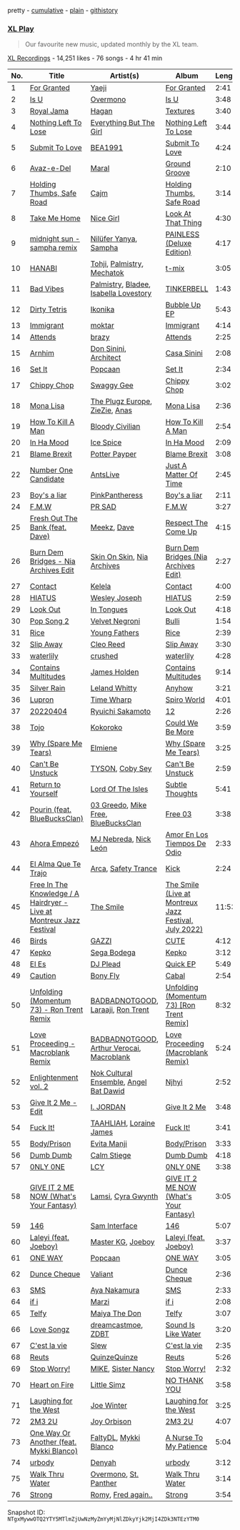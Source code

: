 pretty - [cumulative](/playlists/cumulative/1IUF5q4IvkjylMhd9P0urE.md) - [plain](/playlists/plain/1IUF5q4IvkjylMhd9P0urE) - [githistory](https://github.githistory.xyz/mackorone/spotify-playlist-archive/blob/main/playlists/plain/1IUF5q4IvkjylMhd9P0urE)

### [XL Play](https://open.spotify.com/playlist/1IUF5q4IvkjylMhd9P0urE)

> Our favourite new music, updated monthly by the XL team.

[XL Recordings](https://open.spotify.com/user/xlrecordings) - 14,251 likes - 76 songs - 4 hr 41 min

| No. | Title | Artist(s) | Album | Length |
|---|---|---|---|---|
| 1 | [For Granted](https://open.spotify.com/track/61h5rJ790Vov9ks2Vut5mo) | [Yaeji](https://open.spotify.com/artist/2RqrWplViWHSGLzlhmDcbt) | [For Granted](https://open.spotify.com/album/451l9odp6JqepvnwoFRqtQ) | 2:41 |
| 2 | [Is U](https://open.spotify.com/track/4Z3RGx7Be5plLoIw7i83wX) | [Overmono](https://open.spotify.com/artist/01PnN11ovfen6xUOHfNpn3) | [Is U](https://open.spotify.com/album/4jO5B8uUoYusn8Yb8iSoVo) | 3:48 |
| 3 | [Royal Jama](https://open.spotify.com/track/2kZLaAcSOm8YrShy9F2INU) | [Hagan](https://open.spotify.com/artist/0OvwOTSbNyHM0nnyvdCxNU) | [Textures](https://open.spotify.com/album/5VaULn7DedX8UtyAq3agsX) | 3:40 |
| 4 | [Nothing Left To Lose](https://open.spotify.com/track/02zPsXmSUP6Rr1Z2w5KMpf) | [Everything But The Girl](https://open.spotify.com/artist/13ccXrK7AmXb4TddMkE7jy) | [Nothing Left To Lose](https://open.spotify.com/album/2NQLpA0EfQtDIMViTywa69) | 3:44 |
| 5 | [Submit To Love](https://open.spotify.com/track/7tvcB3nS6315EW4NGK0dzR) | [BEA1991](https://open.spotify.com/artist/6F93aFbWjhUtjRKXYmtr1Z) | [Submit To Love](https://open.spotify.com/album/79v1Ck46yHEhwNCcPzZwMB) | 4:24 |
| 6 | [Avaz\-e\-Del](https://open.spotify.com/track/1aungVYjP15s0WNgRha9Rf) | [Maral](https://open.spotify.com/artist/6wRHw4vjJkG1V3fmwBXRpG) | [Ground Groove](https://open.spotify.com/album/3pZfevjbuheybZyPZ7HKsC) | 2:10 |
| 7 | [Holding Thumbs, Safe Road](https://open.spotify.com/track/4zB9oLuFuWD06wqgncpiIn) | [Cajm](https://open.spotify.com/artist/2ZyArzwD8X7XehYIeewQNP) | [Holding Thumbs, Safe Road](https://open.spotify.com/album/7nEHmtrg2YQN9PFdPsCFuR) | 3:14 |
| 8 | [Take Me Home](https://open.spotify.com/track/1jG3VfOU0OwOQRYRAjByy9) | [Nice Girl](https://open.spotify.com/artist/2y5CM4wbWQ9R4JTjB860lB) | [Look At That Thing](https://open.spotify.com/album/5iqqpLicSYGhYPmrnRoytB) | 4:30 |
| 9 | [midnight sun \- sampha remix](https://open.spotify.com/track/7j5DvPCPL1pq2aBLR8tMAZ) | [Nilüfer Yanya](https://open.spotify.com/artist/09kXLeOXRyfNQMXRaDO4qA), [Sampha](https://open.spotify.com/artist/2WoVwexZuODvclzULjPQtm) | [PAINLESS \(Deluxe Edition\)](https://open.spotify.com/album/5erAhN0QsY6kfrAjsHeh8B) | 4:17 |
| 10 | [HANABI](https://open.spotify.com/track/1y1JbZtNuFmoitQf72S4DI) | [Tohji](https://open.spotify.com/artist/7j7kL8K4GE1z5Cdxl7ucBF), [Palmistry](https://open.spotify.com/artist/4qm6T9pMFiyCDHFTHZchrY), [Mechatok](https://open.spotify.com/artist/4poYOxVqlpDTelhhiJcSrW) | [t\-mix](https://open.spotify.com/album/4IHM3NRzz1b6g9qsO5M583) | 3:05 |
| 11 | [Bad Vibes](https://open.spotify.com/track/1F2E1UQbtiycMmOzOM5YIF) | [Palmistry](https://open.spotify.com/artist/4qm6T9pMFiyCDHFTHZchrY), [Bladee](https://open.spotify.com/artist/2xvtxDNInKDV4AvGmjw6d1), [Isabella Lovestory](https://open.spotify.com/artist/4wMQTWavQZgr8ySlo5s2Tt) | [TINKERBELL](https://open.spotify.com/album/0E13G3WhQCGFUNp56PQXzI) | 1:43 |
| 12 | [Dirty Tetris](https://open.spotify.com/track/2b17nFQNtD97YazMSwIJYw) | [Ikonika](https://open.spotify.com/artist/1GbZUOowT6BhrI9QVoUniG) | [Bubble Up EP](https://open.spotify.com/album/1cFsAmi8Leztmpjl8RqZA4) | 5:43 |
| 13 | [Immigrant](https://open.spotify.com/track/1qxzgPlRixY4vVWugzUZHS) | [moktar](https://open.spotify.com/artist/6jMORNptwLDBn8ujqRLbxa) | [Immigrant](https://open.spotify.com/album/0ZDQ0XnPQHZ0FnZcs1pWnm) | 4:14 |
| 14 | [Attends](https://open.spotify.com/track/1rMnlh7YO6lb9dGZiasVwt) | [brazy](https://open.spotify.com/artist/5qdXUxsjbP0UAig0CtqO5b) | [Attends](https://open.spotify.com/album/6rRwP9eQqtS03jtLomkFvB) | 2:25 |
| 15 | [Arnhim](https://open.spotify.com/track/4Izh068WgN6lz22wUBon0m) | [Don Sinini](https://open.spotify.com/artist/0aYurRf0DXcw4m0FAuYGUY), [Architect](https://open.spotify.com/artist/6RZtOPcqsDqx00LlkwknsZ) | [Casa Sinini](https://open.spotify.com/album/2lfuKnttBjzBTYQ7bzsiVn) | 2:08 |
| 16 | [Set It](https://open.spotify.com/track/4lyJX3Yn9c2IpUUwrfQhyO) | [Popcaan](https://open.spotify.com/artist/62DmErcU7dqZbJaDqwsqzR) | [Set It](https://open.spotify.com/album/48P5zv9zxFr0VkxZUf4wKa) | 2:34 |
| 17 | [Chippy Chop](https://open.spotify.com/track/1J7Lln2BNxRnAjI8qthlR2) | [Swaggy Gee](https://open.spotify.com/artist/5mYzADRizHG7ZNDJIE7oS0) | [Chippy Chop](https://open.spotify.com/album/0aFIBgwk8Ptf8e4yxd5lh6) | 3:02 |
| 18 | [Mona Lisa](https://open.spotify.com/track/37wQrc6DYf1jGoFmVfFjN5) | [The Plugz Europe](https://open.spotify.com/artist/63qgmJRhJ07e8O9ez4IYql), [ZieZie](https://open.spotify.com/artist/26XzvosH2cl8Re6KSo9m8Z), [Anas](https://open.spotify.com/artist/3jrZXTzqSuTBdfJeoSts1n) | [Mona Lisa](https://open.spotify.com/album/3SmruxmoQLqZaS0dgb9aca) | 2:36 |
| 19 | [How To Kill A Man](https://open.spotify.com/track/4SIOfdukGpJsd6hShkXyHb) | [Bloody Civilian](https://open.spotify.com/artist/59gzAeE63TMTxOdjU3Ew0K) | [How To Kill A Man](https://open.spotify.com/album/4tD2HpiRHHdgTJ3aPfebDo) | 2:54 |
| 20 | [In Ha Mood](https://open.spotify.com/track/0yUaLqhsVsguBpoOPL4cO7) | [Ice Spice](https://open.spotify.com/artist/3LZZPxNDGDFVSIPqf4JuEf) | [In Ha Mood](https://open.spotify.com/album/0CQzO0dUktGpymhtvrIXqW) | 2:09 |
| 21 | [Blame Brexit](https://open.spotify.com/track/6SvG9RqYVvdvj14vVH8d4F) | [Potter Payper](https://open.spotify.com/artist/7bZpYWk0ZZN7CkOeXbAY0Z) | [Blame Brexit](https://open.spotify.com/album/06C78rpL9iz62Y6fRyMCgR) | 3:08 |
| 22 | [Number One Candidate](https://open.spotify.com/track/3qk2QJ5JR6IO2LBMqkOnx7) | [AntsLive](https://open.spotify.com/artist/3JYp3dC5wTBWagBRR5fjpk) | [Just A Matter Of Time](https://open.spotify.com/album/4SI5eZJ5UYpS1057wiqlXv) | 2:45 |
| 23 | [Boy's a liar](https://open.spotify.com/track/3NanY0K4okhIQzL33U5Ad8) | [PinkPantheress](https://open.spotify.com/artist/78rUTD7y6Cy67W1RVzYs7t) | [Boy's a liar](https://open.spotify.com/album/5Kdlc7Kds94W7UFFg6Me0N) | 2:11 |
| 24 | [F.M.W](https://open.spotify.com/track/3hpqOjcPNdw7gQNU5SXSn9) | [PR SAD](https://open.spotify.com/artist/5BNmhwOLVWHalUqNfGJeo4) | [F.M.W](https://open.spotify.com/album/0yDYmFE4nRISgTwZY9rrQr) | 3:27 |
| 25 | [Fresh Out The Bank \(feat\. Dave\)](https://open.spotify.com/track/6MmnTuOVSGCcW0qX20nvIv) | [Meekz](https://open.spotify.com/artist/1Pm6hTRjgSkT3B4FCQpW4g), [Dave](https://open.spotify.com/artist/6Ip8FS7vWT1uKkJSweANQK) | [Respect The Come Up](https://open.spotify.com/album/1MLRMDDQlOdUPBUcpc7XmB) | 4:15 |
| 26 | [Burn Dem Bridges \- Nia Archives Edit](https://open.spotify.com/track/7jOMGubGp37qGAnsCdztCn) | [Skin On Skin](https://open.spotify.com/artist/5mnxMXIM6BNhVVTXnBatKa), [Nia Archives](https://open.spotify.com/artist/7BMR0fwtEvzGtK4rNGdoiQ) | [Burn Dem Bridges \(Nia Archives Edit\)](https://open.spotify.com/album/0trpgSYjPsFpnsjxD7FAIM) | 2:27 |
| 27 | [Contact](https://open.spotify.com/track/3bRw4PNSq0kwDryyE9ON3d) | [Kelela](https://open.spotify.com/artist/1U0sIzpRtDkvu1hXXzxh60) | [Contact](https://open.spotify.com/album/6mNXEOrhljPdrtS4aINMqH) | 4:00 |
| 28 | [HIATUS](https://open.spotify.com/track/6nqbRuwvrdz4vaTs2rGmGf) | [Wesley Joseph](https://open.spotify.com/artist/1uf6plWcu7QbKiASVlTUPa) | [HIATUS](https://open.spotify.com/album/2PT4Q1NL28S5TmqqxRwFib) | 2:59 |
| 29 | [Look Out](https://open.spotify.com/track/1yqsB5Nq7GTKrjUIYsmzdb) | [In Tongues](https://open.spotify.com/artist/0Qfp6aZ43YI08qBUmrTxJ8) | [Look Out](https://open.spotify.com/album/1Y79Rg6pDKA8acYIbhjZvS) | 4:18 |
| 30 | [Pop Song 2](https://open.spotify.com/track/5EiFyi7cYlzfM1NlmFQnhL) | [Velvet Negroni](https://open.spotify.com/artist/3RGofWmykr8KICouK8pMUm) | [Bulli](https://open.spotify.com/album/0wVhZh8wHRBAAxqqA76qhv) | 1:54 |
| 31 | [Rice](https://open.spotify.com/track/4zvJOqQjIA1KEfH5smPq6K) | [Young Fathers](https://open.spotify.com/artist/5mZC7ndY6oGMxJentRwsuV) | [Rice](https://open.spotify.com/album/2ZoSfYlgiJWrGs1Uacr8hZ) | 2:39 |
| 32 | [Slip Away](https://open.spotify.com/track/0xPQyxQvXp4BuMksPEfX0Q) | [Cleo Reed](https://open.spotify.com/artist/1gLcT6lcN6AHTRdpRSXAyi) | [Slip Away](https://open.spotify.com/album/08qZZlKOJwaRNprLnYcYcg) | 3:30 |
| 33 | [waterlily](https://open.spotify.com/track/3kgbM2ilSP8JxbHQDO8wwB) | [crushed](https://open.spotify.com/artist/5U7wHWp1AmjN0mzvAfA6YM) | [waterlily](https://open.spotify.com/album/25APX9pNrfSn5KpcCOtoFO) | 4:28 |
| 34 | [Contains Multitudes](https://open.spotify.com/track/2aMLvHpLA3tctPo13sCNY7) | [James Holden](https://open.spotify.com/artist/15e0X6NuMsVuHi7AZhcfyI) | [Contains Multitudes](https://open.spotify.com/album/0H1FwUZ2ZHLMHkUvg1MBgG) | 9:14 |
| 35 | [Silver Rain](https://open.spotify.com/track/3PT2E8qtJhTo0eSSxmOjvn) | [Leland Whitty](https://open.spotify.com/artist/2QobOeybSvyibNUGIobnlP) | [Anyhow](https://open.spotify.com/album/6TD6EZnIkBVaeJMXltgfJ9) | 3:21 |
| 36 | [Lupron](https://open.spotify.com/track/7Bnk395DpFBNbOdDp6S48f) | [Time Wharp](https://open.spotify.com/artist/4qKg8yrNu8uUF21eXl8M6H) | [Spiro World](https://open.spotify.com/album/4WBaPudTD0HIESYvxkUJUL) | 4:01 |
| 37 | [20220404](https://open.spotify.com/track/1h0QKRX7WMuHSUDyzs9NNT) | [Ryuichi Sakamoto](https://open.spotify.com/artist/1tcgfoMTT1szjUeaikxRjA) | [12](https://open.spotify.com/album/0kvmLk15RUoNqsn8acxqf4) | 2:26 |
| 38 | [Tojo](https://open.spotify.com/track/5w3b1UFMnOqxeNSiJBLzqO) | [Kokoroko](https://open.spotify.com/artist/3u9rbdcmA6CxjxOAkjaeFr) | [Could We Be More](https://open.spotify.com/album/48e8LFqiVUxumlXDIVyNYl) | 3:59 |
| 39 | [Why \(Spare Me Tears\)](https://open.spotify.com/track/6IGHR5Ei4cFvcxwg22PAKB) | [Elmiene](https://open.spotify.com/artist/2CLclpIC43fLzsYq6LQvlL) | [Why \(Spare Me Tears\)](https://open.spotify.com/album/2ZvAaqvOosY2dLtq35C8NM) | 3:25 |
| 40 | [Can't Be Unstuck](https://open.spotify.com/track/483ySaIg8WqouHclBXKTXR) | [TYSON](https://open.spotify.com/artist/10SYd6NatYImOQTxA88jdn), [Coby Sey](https://open.spotify.com/artist/0d0XAaRW0dxgAtvZ1clgLX) | [Can't Be Unstuck](https://open.spotify.com/album/2w1IoNFbBgABDyGEA60eX6) | 2:59 |
| 41 | [Return to Yourself](https://open.spotify.com/track/0ecq9uAV3FOXDzYNfowgrZ) | [Lord Of The Isles](https://open.spotify.com/artist/2PoiNhvPSC4fivyrDJOoru) | [Subtle Thoughts](https://open.spotify.com/album/3caofqumHkHze19VWx3oKD) | 5:41 |
| 42 | [Pourin \(feat\. BlueBucksClan\)](https://open.spotify.com/track/1RUdNc0N54E7PJJ3GI9V52) | [03 Greedo](https://open.spotify.com/artist/0FtsMKmZEq8fBWqdSOWtqp), [Mike Free](https://open.spotify.com/artist/6iEOdI9RcimOiNzbfhhuTO), [BlueBucksClan](https://open.spotify.com/artist/1l61CX1j6go8arTjPH9wy0) | [Free 03](https://open.spotify.com/album/2UfVYQnUerGa6XhbJYlaWS) | 3:38 |
| 43 | [Ahora Empezó](https://open.spotify.com/track/3KcfA2HLZp0BDILKqVct2b) | [MJ Nebreda](https://open.spotify.com/artist/1h6b4y2ObngnFpgEwry7Fy), [Nick León](https://open.spotify.com/artist/3qOGTt4eTeEkCn3efhAGu2) | [Amor En Los Tiempos De Odio](https://open.spotify.com/album/3FrnzTdrxNConHmdb9DFZa) | 2:33 |
| 44 | [El Alma Que Te Trajo](https://open.spotify.com/track/283mPHzqe78pjHM5Qmxzbj) | [Arca](https://open.spotify.com/artist/4SQdUpG4f7UbkJG3cJ2Iyj), [Safety Trance](https://open.spotify.com/artist/1tUbyAgdYNOjxXrNSfgquF) | [Kick](https://open.spotify.com/album/7vG4sP0DjiSzPPihnuXnLL) | 2:24 |
| 45 | [Free In The Knowledge / A Hairdryer \- Live at Montreux Jazz Festival](https://open.spotify.com/track/6GNzl4ZHlgSfI9VdwoViKj) | [The Smile](https://open.spotify.com/artist/6styCzc1Ej4NxISL0LiigM) | [The Smile \(Live at Montreux Jazz Festival, July 2022\)](https://open.spotify.com/album/6x4C6uMJqQnnp4V39p2CeO) | 11:53 |
| 46 | [Birds](https://open.spotify.com/track/0HRQV29BEwodvpc5R4nOQK) | [GAZZI](https://open.spotify.com/artist/07V8t8EEwskMdjlXWulRsK) | [CUTE](https://open.spotify.com/album/6BvDmyz4nJ9ucotNDbEnWh) | 4:12 |
| 47 | [Kepko](https://open.spotify.com/track/5VChaeq6hagzFFwDsWETyz) | [Sega Bodega](https://open.spotify.com/artist/1ZvF4Sgnre3Rk2CpiNy077) | [Kepko](https://open.spotify.com/album/6FY063UrUu9kj8ixxjSByb) | 3:12 |
| 48 | [El Es](https://open.spotify.com/track/57PPncVwuda48YRxr24baj) | [DJ Plead](https://open.spotify.com/artist/3srk7xv520Ls9D09QMpEJg) | [Quick EP](https://open.spotify.com/album/3CUx8j4SgUTrS3CE9dudyS) | 5:49 |
| 49 | [Caution](https://open.spotify.com/track/6WH3twQZkHy9gEgm9p0KAz) | [Bony Fly](https://open.spotify.com/artist/4txxnm9n7BbkE5Srh1hvhb) | [Cabal](https://open.spotify.com/album/5iJjtQm6vFxxLXRJ6GjpWe) | 2:54 |
| 50 | [Unfolding \(Momentum 73\) \- Ron Trent Remix](https://open.spotify.com/track/5eSKAYrvRTXpLxGrAirVZ5) | [BADBADNOTGOOD](https://open.spotify.com/artist/65dGLGjkw3UbddUg2GKQoZ), [Laraaji](https://open.spotify.com/artist/6sd3qv6kReAdo6WsLBtXX4), [Ron Trent](https://open.spotify.com/artist/0TOZ0i0BHZJYKK2rvoRD2d) | [Unfolding \(Momentum 73\) \[Ron Trent Remix\]](https://open.spotify.com/album/28xecaf0DFRLkdhgcdsWOS) | 8:32 |
| 51 | [Love Proceeding \- Macroblank Remix](https://open.spotify.com/track/58C4XgtfeCDVveVJZuuDGG) | [BADBADNOTGOOD](https://open.spotify.com/artist/65dGLGjkw3UbddUg2GKQoZ), [Arthur Verocai](https://open.spotify.com/artist/1tP3R35TdPW8BMwmTPOoVZ), [Macroblank](https://open.spotify.com/artist/3UtbUAUFLZgdcCc4Gz5n2x) | [Love Proceeding \(Macroblank Remix\)](https://open.spotify.com/album/6IvrHAkbAL8HLvEImSrPZa) | 5:24 |
| 52 | [Enlightenment vol\. 2](https://open.spotify.com/track/31VtOnMmtOOq12xyMMECKx) | [Nok Cultural Ensemble](https://open.spotify.com/artist/1l86xfU0r4xOtpixJe8BSx), [Angel Bat Dawid](https://open.spotify.com/artist/59lypjMPo7ZILhNMCgaE19) | [Njhyi](https://open.spotify.com/album/34aeHv13Z3EvhebL8Q0KKc) | 2:52 |
| 53 | [Give It 2 Me \- Edit](https://open.spotify.com/track/0mQUq0nuO4NOxkCElgp2Y9) | [I\. JORDAN](https://open.spotify.com/artist/5RMLpCv3ic2KtGnqJ7eMG4) | [Give It 2 Me](https://open.spotify.com/album/5dWfeTqZw7wL8JR0KuKD33) | 3:48 |
| 54 | [Fuck It!](https://open.spotify.com/track/4GTa4r47RMGgVzESGRmEul) | [TAAHLIAH](https://open.spotify.com/artist/2pGARcnqDa3WoicxemVeqU), [Loraine James](https://open.spotify.com/artist/536qHynzDH1QviwhWY9dE3) | [Fuck It!](https://open.spotify.com/album/1snDRRO46ItFbvq8OyNvo2) | 3:41 |
| 55 | [Body/Prison](https://open.spotify.com/track/6LqE48CXOxUdElCB0NsP3D) | [Evita Manji](https://open.spotify.com/artist/3GJYQIEbjMlGeo4eXP8xqk) | [Body/Prison](https://open.spotify.com/album/50Y0w1vApZUlCQSpX6SAX7) | 3:33 |
| 56 | [Dumb Dumb](https://open.spotify.com/track/3Y2B9VLBEubPREPnqKr6Mv) | [Calm Stiege](https://open.spotify.com/artist/7jeTqolbDYU436S11H54QT) | [Dumb Dumb](https://open.spotify.com/album/6znhKIVM7AxQC2KgB88PAW) | 4:18 |
| 57 | [0NLY 0NE](https://open.spotify.com/track/7xZO7T6ccGY4okpo0tXlru) | [LCY](https://open.spotify.com/artist/4UUWo1AiaKMCi76yo69O1U) | [0NLY 0NE](https://open.spotify.com/album/51EftfDzYkJ7ZoPBsMa8ac) | 3:38 |
| 58 | [GIVE IT 2 ME NOW \(What's Your Fantasy\)](https://open.spotify.com/track/2G2M5wnqke2RP11XAkK67q) | [Lamsi](https://open.spotify.com/artist/6qdxvGWY0xnOmV8ISg6yjJ), [Cyra Gwynth](https://open.spotify.com/artist/73xasVLAvFrnbuhBdAucpp) | [GIVE IT 2 ME NOW \(What's Your Fantasy\)](https://open.spotify.com/album/01i8DG7ArOssGiwzUQeIWA) | 3:05 |
| 59 | [146](https://open.spotify.com/track/3naealhHYcNTj2o42JRPTd) | [Sam Interface](https://open.spotify.com/artist/04dcWSXP57PDMzOuQ2tgMw) | [146](https://open.spotify.com/album/0achDRXdKCh08RodV45To2) | 5:07 |
| 60 | [Laleyi \(feat\. Joeboy\)](https://open.spotify.com/track/3rLZaEyASUsJzxHMa2uL8B) | [Master KG](https://open.spotify.com/artist/523y9KSneKh6APd1hKxLuF), [Joeboy](https://open.spotify.com/artist/1XavfPKBpNjkOfxHINlMHF) | [Laleyi \(feat\. Joeboy\)](https://open.spotify.com/album/2EtCpEgCgiqIgfWT10FwZb) | 3:37 |
| 61 | [ONE WAY](https://open.spotify.com/track/7kNnCsPNLuEFXaNMVaztDh) | [Popcaan](https://open.spotify.com/artist/62DmErcU7dqZbJaDqwsqzR) | [ONE WAY](https://open.spotify.com/album/1IPj5cSUvsaLuGjrv1xGLX) | 3:05 |
| 62 | [Dunce Cheque](https://open.spotify.com/track/4ifFhV3uG87Gc00h5Gn3qp) | [Valiant](https://open.spotify.com/artist/7dvG18F378r7HRxmiHn3ti) | [Dunce Cheque](https://open.spotify.com/album/0hLZJMZkIlh0dSPO39HUWi) | 2:36 |
| 63 | [SMS](https://open.spotify.com/track/6PlZ3T2h2dpoEWKrviNkKS) | [Aya Nakamura](https://open.spotify.com/artist/7IlRNXHjoOCgEAWN5qYksg) | [SMS](https://open.spotify.com/album/3IW8rGJYse4RVtu1GaAGQJ) | 2:33 |
| 64 | [if i](https://open.spotify.com/track/0k9NFlwf2WLyUd7lMVCszB) | [Marzi](https://open.spotify.com/artist/3n9c9SsiabKzoNqyjoWYdY) | [if i](https://open.spotify.com/album/3pEFC5nGuLXP8dgmahHKe4) | 2:08 |
| 65 | [Telfy](https://open.spotify.com/track/4vj1VHAC9n8ZodCqdnauS7) | [Maiya The Don](https://open.spotify.com/artist/6S6u5pS5ywg7rv50rhpobQ) | [Telfy](https://open.spotify.com/album/6jzTgp5UKMbNgqbTbKbDZo) | 3:07 |
| 66 | [Love Songz](https://open.spotify.com/track/1Xe5Nm9bAIgqxoX6927ofe) | [dreamcastmoe](https://open.spotify.com/artist/05PeUup2zYw9VOGnaknbn9), [ZDBT](https://open.spotify.com/artist/68KFHlDFncH62HCfIdH2tj) | [Sound Is Like Water](https://open.spotify.com/album/5qAluQa0RZyGiHObyOvA6i) | 3:20 |
| 67 | [C'est la vie](https://open.spotify.com/track/4NrahB3hvbLvoDSUI1SaWC) | [Slew](https://open.spotify.com/artist/0kkFzERMQHK5WcWnACLby3) | [C'est la vie](https://open.spotify.com/album/2Vja33w7xpXT0RYNfYxsYI) | 2:35 |
| 68 | [Reuts](https://open.spotify.com/track/6nhd4cWEYapY5704NqOcOk) | [QuinzeQuinze](https://open.spotify.com/artist/2SWMwDn0bu2QcXwBWznf5u) | [Reuts](https://open.spotify.com/album/795vZthVqnG9wdjAqXsMux) | 5:26 |
| 69 | [Stop Worry!](https://open.spotify.com/track/2eGKhQce5DKGqrxPEBAOa9) | [MIKE](https://open.spotify.com/artist/1wlzPS1hSNrkriIIwLFTmU), [Sister Nancy](https://open.spotify.com/artist/21pMSs2JHWwwy2kp1QIIVB) | [Stop Worry!](https://open.spotify.com/album/5Fe2v27rNMI7lsb7gCFGF3) | 2:32 |
| 70 | [Heart on Fire](https://open.spotify.com/track/5OJUTZS9QE2qem6FDsEnOM) | [Little Simz](https://open.spotify.com/artist/6eXZu6O7nAUA5z6vLV8NKI) | [NO THANK YOU](https://open.spotify.com/album/57263zG8Md6XZ9lBUPPYCm) | 3:58 |
| 71 | [Laughing for the West](https://open.spotify.com/track/6MRqPCdqqDWW9cNkF7qZGP) | [Joe Winter](https://open.spotify.com/artist/2F1YcOBnAkQInPSRcT5yjv) | [Laughing for the West](https://open.spotify.com/album/5J9rH7mgK7gW2zHxZAmExU) | 3:25 |
| 72 | [2M3 2U](https://open.spotify.com/track/11wmWBDltWMVsHDIDRWVCc) | [Joy Orbison](https://open.spotify.com/artist/0aIpJqqTLf683ojWREc5lg) | [2M3 2U](https://open.spotify.com/album/7FbsgChFR0S7Ju8MwMXkCs) | 4:07 |
| 73 | [One Way Or Another \(feat\. Mykki Blanco\)](https://open.spotify.com/track/1bloPlyUeLM5ERauZf7wJL) | [FaltyDL](https://open.spotify.com/artist/1qykxtFM9KoTti5y3xV1uk), [Mykki Blanco](https://open.spotify.com/artist/2tSv9mEQSuNVMGr9qjYfkr) | [A Nurse To My Patience](https://open.spotify.com/album/091aRDx8Kt3DuFsCtRKnqT) | 5:04 |
| 74 | [urbody](https://open.spotify.com/track/7tQ1EtTNfs2whrcvH7bXYK) | [Denyah](https://open.spotify.com/artist/6zoKZY2wor5ZTbxZ3giOPy) | [urbody](https://open.spotify.com/album/7svM0mTqJQ1Bw80YJyTwMj) | 3:12 |
| 75 | [Walk Thru Water](https://open.spotify.com/track/0yclRzOGTnUoXAnK4RjWzr) | [Overmono](https://open.spotify.com/artist/01PnN11ovfen6xUOHfNpn3), [St\. Panther](https://open.spotify.com/artist/5rvubrGTRPAX7N3RZZ9wS0) | [Walk Thru Water](https://open.spotify.com/album/7HhlfGjoYS3L4oQm0hPXBL) | 3:14 |
| 76 | [Strong](https://open.spotify.com/track/5bF00VrMY3FwnQDgoP4Gnk) | [Romy](https://open.spotify.com/artist/3X2DdnmoANw8Rg8luHyZQb), [Fred again..](https://open.spotify.com/artist/4oLeXFyACqeem2VImYeBFe) | [Strong](https://open.spotify.com/album/4feYoBaeQJUrYygOD4A0DF) | 3:54 |

Snapshot ID: `NTgxMywwOTQ2YTY5MTlmZjUwNzMyZmYyMjNlZDkyYjk2MjI4ZDk3NTEzYTM0`
